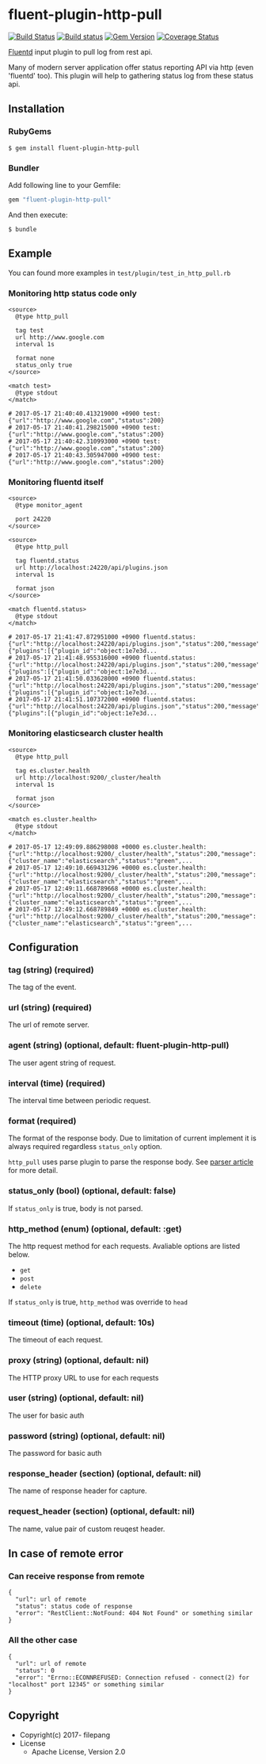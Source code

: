 # fluent-plugin-http-pull

[![Build Status](https://travis-ci.org/HatsuneMiku3939/fluent-plugin-http-pull.svg?branch=master)](https://travis-ci.org/HatsuneMiku3939/fluent-plugin-http-pull)
[![Build status](https://ci.appveyor.com/api/projects/status/k91x4jyhahoo2it3?svg=true)](https://ci.appveyor.com/project/HatsuneMiku3939/fluent-plugin-http-pull)
[![Gem Version](https://badge.fury.io/rb/fluent-plugin-http-pull.svg)](https://badge.fury.io/rb/fluent-plugin-http-pull)
[![Coverage Status](https://coveralls.io/repos/github/HatsuneMiku3939/fluent-plugin-http-pull/badge.svg?branch=master)](https://coveralls.io/github/HatsuneMiku3939/fluent-plugin-http-pull?branch=master)


[Fluentd](http://fluentd.org/) input plugin to pull log from rest api.

Many of modern server application offer status reporting API via http (even 'fluentd' too). This plugin will help to gathering status log from these status api.

## Installation

### RubyGems

```
$ gem install fluent-plugin-http-pull
```

### Bundler

Add following line to your Gemfile:

```ruby
gem "fluent-plugin-http-pull"
```

And then execute:

```
$ bundle
```

## Example

You can found more examples in `test/plugin/test_in_http_pull.rb`

### Monitoring http status code only
```
<source>
  @type http_pull

  tag test
  url http://www.google.com
  interval 1s

  format none
  status_only true
</source>

<match test>
  @type stdout
</match>

# 2017-05-17 21:40:40.413219000 +0900 test: {"url":"http://www.google.com","status":200}
# 2017-05-17 21:40:41.298215000 +0900 test: {"url":"http://www.google.com","status":200}
# 2017-05-17 21:40:42.310993000 +0900 test: {"url":"http://www.google.com","status":200}
# 2017-05-17 21:40:43.305947000 +0900 test: {"url":"http://www.google.com","status":200}
```

### Monitoring fluentd itself
```
<source>
  @type monitor_agent

  port 24220
</source>

<source>
  @type http_pull

  tag fluentd.status
  url http://localhost:24220/api/plugins.json
  interval 1s

  format json
</source>

<match fluentd.status>
  @type stdout
</match>

# 2017-05-17 21:41:47.872951000 +0900 fluentd.status: {"url":"http://localhost:24220/api/plugins.json","status":200,"message":{"plugins":[{"plugin_id":"object:1e7e3d...
# 2017-05-17 21:41:48.955316000 +0900 fluentd.status: {"url":"http://localhost:24220/api/plugins.json","status":200,"message":{"plugins":[{"plugin_id":"object:1e7e3d...
# 2017-05-17 21:41:50.033628000 +0900 fluentd.status: {"url":"http://localhost:24220/api/plugins.json","status":200,"message":{"plugins":[{"plugin_id":"object:1e7e3d...
# 2017-05-17 21:41:51.107372000 +0900 fluentd.status: {"url":"http://localhost:24220/api/plugins.json","status":200,"message":{"plugins":[{"plugin_id":"object:1e7e3d...
```


### Monitoring elasticsearch cluster health
```
<source>
  @type http_pull

  tag es.cluster.health
  url http://localhost:9200/_cluster/health
  interval 1s

  format json
</source>

<match es.cluster.health>
  @type stdout
</match>

# 2017-05-17 12:49:09.886298008 +0000 es.cluster.health: {"url":"http://localhost:9200/_cluster/health","status":200,"message":{"cluster_name":"elasticsearch","status":"green",...
# 2017-05-17 12:49:10.669431296 +0000 es.cluster.health: {"url":"http://localhost:9200/_cluster/health","status":200,"message":{"cluster_name":"elasticsearch","status":"green",...
# 2017-05-17 12:49:11.668789668 +0000 es.cluster.health: {"url":"http://localhost:9200/_cluster/health","status":200,"message":{"cluster_name":"elasticsearch","status":"green",...
# 2017-05-17 12:49:12.668789849 +0000 es.cluster.health: {"url":"http://localhost:9200/_cluster/health","status":200,"message":{"cluster_name":"elasticsearch","status":"green",...
```

## Configuration

### tag (string) (required)

The tag of the event.

### url (string) (required)

The url of remote server.

### agent (string) (optional, default: fluent-plugin-http-pull)

The user agent string of request.

### interval (time) (required)

The interval time between periodic request.

### format (required)

The format of the response body. Due to limitation of current implement it is
always required regardless `status_only` option.

`http_pull` uses parse plugin to parse the response body. See
[parser article](https://docs.fluentd.org/v0.12/articles/parser-plugin-overview)
for more detail.

### status_only (bool) (optional, default: false)

If `status_only` is true, body is not parsed.

### http_method (enum) (optional, default: :get)

The http request method for each requests. Avaliable options are listed below.

* `get`
* `post`
* `delete`

If `status_only` is true, `http_method` was override to `head`

### timeout (time) (optional, default: 10s)

The timeout of each request.

### proxy (string) (optional, default: nil)

The HTTP proxy URL to use for each requests

### user (string) (optional, default: nil)

The user for basic auth

### password (string) (optional, default: nil)

The password for basic auth

### response_header (section) (optional, default: nil)

The name of response header for capture.

### request_header (section) (optional, default: nil)

The name, value pair of custom reuqest header.

## In case of remote error

### Can receive response from remote

```
{
  "url": url of remote
  "status": status code of response
  "error": "RestClient::NotFound: 404 Not Found" or something similar
}
```

### All the other case

```
{
  "url": url of remote
  "status": 0
  "error": "Errno::ECONNREFUSED: Connection refused - connect(2) for "localhost" port 12345" or something similar
}
```

## Copyright

* Copyright(c) 2017- filepang
* License
  * Apache License, Version 2.0
